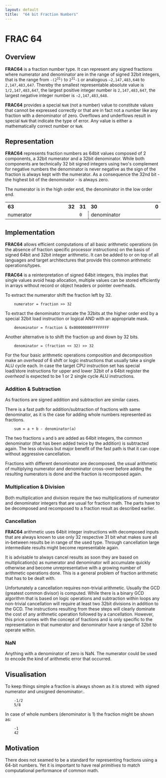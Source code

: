 ```yaml
---
layout: default
title:  "64 bit Fraction Numbers"
---
```


# FRAC 64

## Overview
**FRAC64** is a fraction number type. It can represent any signed fractions 
where numerator and denominator are in the range of signed 32bit integers, that
is the range from <code>-(2<sup>31</sup>)</code> to <code>2<sup>31</sup>-1</code> 
or analogous `−2,147,483,648` to `2,147,483,647`. 
Thereby the smallest representable absolute value is `1/2,147,483,647`, 
the largest positive integer number is `2,147,483,647`,
the largest negative integer number is `−2,147,483,648`.

**FRAC64** provides a special `NaN` (not a number) value to constitute values
that cannot be expressed correctly or that are in fact not a number like 
any fraction with a denominator of zero. Overflows and underflows result in 
special `NaN` that indicate the type of error. Any value is either a 
mathematically correct number or `NaN`.

## Representation

**FRAC64** represents fraction numbers as 64bit values composed of 2 components,
a 32bit numerator and a 32bit denominator. While both components are technically
32 bit signed integers using two's complement for negative numbers the 
denominator is never negative as the sign of the fraction is always kept with 
the numerator. As a consequence the 32nd bit - the highest bit of the 
denominator - is always zero.

The numerator is in the high order end, the denominator in the low order end.

<table class='bit64'>
<tr>
	<th style="text-align: left;">63</th>
	<th style="text-align: right;">32</th>
	<th>31</th>
	<th style="text-align: left;">30</th>
	<th style="text-align: right;">0</th>
</tr>
<tr>
	<td width='320px' colspan="2">numerator</td>
	<td width='10px' style="border-right: 1px dashed black;"><code>0</code></td>
	<td width='310px' style="border-left: 1px dashed black;" colspan="2">denominator</td>
</tr>
</table>

## Implementation

**FRAC64** allows efficient computations of all basic arithmetic operations (in
the absence of fraction specific processor instructions) on the basis of signed
64bit and 32bit integer arithmetic. It can be added to or on top of all 
languages and target architectures that provide this common arithmetic 
operations/types.

**FRAC64** is a reinterpretation of signed 64bit integers, this implies that
single values avoid heap allocation, multiple values can be stored efficiently 
in arrays without record or object headers or pointer overheads. 

To extract the numerator shift the fraction left by 32.

		numerator = fraction >> 32

To extract the denominator truncate the 32bits at the higher order end by a 
special 32bit load instruction or logical AND with an appropriate mask. 

		denominator = fraction & 0x00000000FFFFFFFF

Another alternative is to shift the fraction up and down by 32 bits.

		denominator = (fraction << 32) >> 32

For the four basic arithmetic operations composition and decomposition 
make an _overhead_ of 6 shift or logic instructions that usually take a single 
ALU cycle each. In case the target CPU instruction set has special load/store 
instructions for upper and lower 32bit of a 64bit register the _overhead_ is
expected to be 1 or 2 single cycle ALU instructions.

### Addition & Subtraction
As fractions are signed addition and subtraction are similar cases.

There is a fast path for addition/subtraction of fractions with same denominator,
as it is the case for adding whole numbers represented as fractions.

		sum = a + b - denominator(a)

The two fractions `a` and `b` are added as 64bit integers, the common 
denominator (that has been added twice by the addition) is subtracted again.
The less obvious but major benefit of the fast path is that it can cope without 
aggressive cancellation.

Fractions with different denominator are decomposed, the usual arithmetic of
multiplying numerator and denominator cross-over before adding the resulting 
numerators is done and the fraction is recomposed again.

### Multiplication & Division
Both multiplication and division require the two multiplications of numerator 
and denominator integers that are usual for fraction math. 
The parts have to be decomposed and recomposed to a fraction result as 
described earlier.

### Cancellation
**FRAC64** arithmetic uses 64bit integer instructions with decomposed inputs 
that are always known to use only 32 respective 31 bit what makes sure all 
in-between results be in range of the used type. Through cancellation large
intermediate results might become representable again. 

It is advisable to always cancel results as soon they are based on 
multiplication(s) as numerator and denominator will accumulate quickly otherwise
and become unrepresentative with a growing number of arithmetic operations done.
This is a general problem of fraction arithmetic that has to be dealt with.

Unfortunately a cancellation requires non-trivial arithmetic. Usually the GCD 
(greatest common divisor) is computed. While there is a binary GCD algorithm
that is based on logic operations and subtraction within loops any non-trivial
cancellation will require at least two 32bit divisions in addition to the GCD.
The instructions resulting from these steps will clearly dominate the cost of 
any arithmetic operation followed by a cancellation. 
However, this price comes with the concept of fractions and is only specific to 
the representation in that numerator and denominator have a range of 32bit to 
operate within. 

### NaN
Anything with a denominator of zero is NaN. The numerator could be used to 
encode the kind of arithmetic error that occurred.

## Visualisation
To keep things simple a fraction is always shown as it is stored: with signed
numerator and unsigned denominator:. 

		-1/2
		5/8

In case of whole numbers (denominator is 1) the fraction might be shown as:

		-1
		42

## Motivation
There does not seamed to be a standard for representing fractions using a
64-bit numbers. Yet it is important to have real _primitives_ to match 
computational performance of common math. 
